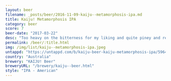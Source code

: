 ```yaml
---
layout: beer
filename: _posts/beer/2016-11-09-kaiju--metamorphosis-ipa.md
title: Kaiju! Metamorphosis IPA
category: beer
score: 7
beer-date: "2017-03-22"
desc: "Too heavy on the bitterness for my liking and quite piney and resiny. Having a couple would be nice to give me more time to get used to it and pick out the hop flavours over the bitterness"
permalink: /beer/:title.html
img: /img/list/kaiju--metamorphosis-ipa.jpeg
untappd: "https://untappd.com/b/kaiju-beer-kaiju-metamorphosis-ipa/596462"
country: "Australia"
brewery: "KAIJU! Beer"
breweryURL: "/brewery/kaiju--beer.html"
style: "IPA - American"
---
```

